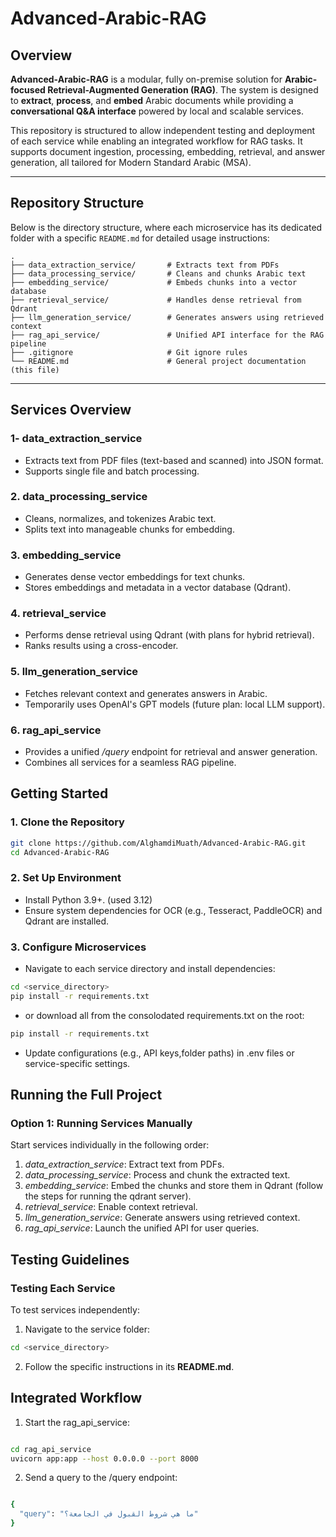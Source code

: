 # Advanced-Arabic-RAG

## Overview
**Advanced-Arabic-RAG** is a modular, fully on-premise solution for **Arabic-focused Retrieval-Augmented Generation (RAG)**. The system is designed to **extract**, **process**, and **embed** Arabic documents while providing a **conversational Q&A interface** powered by local and scalable services.

This repository is structured to allow independent testing and deployment of each service while enabling an integrated workflow for RAG tasks. It supports document ingestion, processing, embedding, retrieval, and answer generation, all tailored for Modern Standard Arabic (MSA).

---

## Repository Structure
Below is the directory structure, where each microservice has its dedicated folder with a specific `README.md` for detailed usage instructions:

```plaintext
.
├── data_extraction_service/       # Extracts text from PDFs
├── data_processing_service/       # Cleans and chunks Arabic text
├── embedding_service/             # Embeds chunks into a vector database
├── retrieval_service/             # Handles dense retrieval from Qdrant
├── llm_generation_service/        # Generates answers using retrieved context
├── rag_api_service/               # Unified API interface for the RAG pipeline
├── .gitignore                     # Git ignore rules
└── README.md                      # General project documentation (this file)
```
---

## Services Overview
### 1- data_extraction_service

- Extracts text from PDF files (text-based and scanned) into JSON format.
- Supports single file and batch processing.

### 2. data_processing_service

- Cleans, normalizes, and tokenizes Arabic text.
- Splits text into manageable chunks for embedding.

### 3. embedding_service

- Generates dense vector embeddings for text chunks.
- Stores embeddings and metadata in a vector database (Qdrant).

### 4. retrieval_service

- Performs dense retrieval using Qdrant (with plans for hybrid retrieval).
- Ranks results using a cross-encoder.

### 5. llm_generation_service

- Fetches relevant context and generates answers in Arabic.
- Temporarily uses OpenAI's GPT models (future plan: local LLM support).

### 6. rag_api_service

- Provides a unified _/query_ endpoint for retrieval and answer generation.
- Combines all services for a seamless RAG pipeline.

## Getting Started
### 1. Clone the Repository
```bash
git clone https://github.com/AlghamdiMuath/Advanced-Arabic-RAG.git
cd Advanced-Arabic-RAG
```
### 2. Set Up Environment
- Install Python 3.9+. (used 3.12)
- Ensure system dependencies for OCR (e.g., Tesseract, PaddleOCR) and Qdrant are installed.

### 3. Configure Microservices
- Navigate to each service directory and install dependencies:
```bash
cd <service_directory>
pip install -r requirements.txt
```
- or download all from the consolodated requirements.txt on the root:
```bash
pip install -r requirements.txt
```
- Update configurations (e.g., API keys,folder paths) in .env files or service-specific settings.

## Running the Full Project
### Option 1: Running Services Manually
Start services individually in the following order:

1. _data_extraction_service_: Extract text from PDFs.
2. _data_processing_service_: Process and chunk the extracted text.
3. _embedding_service_: Embed the chunks and store them in Qdrant (follow the steps for running the qdrant server).
4. _retrieval_service_: Enable context retrieval.
5. _llm_generation_service_: Generate answers using retrieved context.
6. _rag_api_service_: Launch the unified API for user queries.

## Testing Guidelines
### Testing Each Service
To test services independently:
1. Navigate to the service folder:
```bash
cd <service_directory>
```
2. Follow the specific instructions in its **README.md**.

## Integrated Workflow
1. Start the rag_api_service:
```bash

cd rag_api_service
uvicorn app:app --host 0.0.0.0 --port 8000
```

2. Send a query to the /query endpoint:
```bash

{
  "query": "ما هي شروط القبول في الجامعة؟"
}
```
